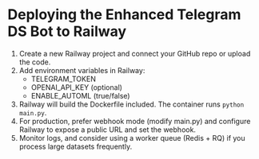 # Deploying the Enhanced Telegram DS Bot to Railway

1. Create a new Railway project and connect your GitHub repo or upload the code.
2. Add environment variables in Railway:
   - TELEGRAM_TOKEN
   - OPENAI_API_KEY (optional)
   - ENABLE_AUTOML (true/false)
3. Railway will build the Dockerfile included. The container runs `python main.py`.
4. For production, prefer webhook mode (modify main.py) and configure Railway to expose a public URL and set the webhook.
5. Monitor logs, and consider using a worker queue (Redis + RQ) if you process large datasets frequently.
